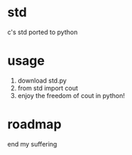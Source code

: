 # std
c's std ported to python

# usage
1. download std.py
2. from std import cout
3. enjoy the freedom of cout in python!

# roadmap
end my suffering
